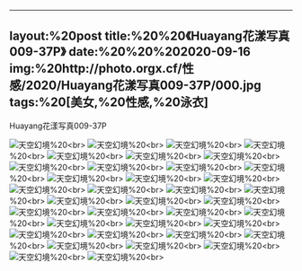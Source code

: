 ﻿---
layout:%20post
title:%20%20《Huayang花漾写真009-37P》
date:%20%20%202020-09-16
img:%20http://photo.orgx.cf/性感/2020/Huayang花漾写真009-37P/000.jpg
tags:%20[美女,%20性感,%20泳衣]
---

Huayang花漾写真009-37P



![天空幻境](http://photo.orgx.cf/性感/2020/Huayang花漾写真009-37P/001.jpg%20''天空幻境'')%20<br>
![天空幻境](http://photo.orgx.cf/性感/2020/Huayang花漾写真009-37P/002.jpg%20''天空幻境'')%20<br>
![天空幻境](http://photo.orgx.cf/性感/2020/Huayang花漾写真009-37P/003.jpg%20''天空幻境'')%20<br>
![天空幻境](http://photo.orgx.cf/性感/2020/Huayang花漾写真009-37P/004.jpg%20''天空幻境'')%20<br>
![天空幻境](http://photo.orgx.cf/性感/2020/Huayang花漾写真009-37P/005.jpg%20''天空幻境'')%20<br>
![天空幻境](http://photo.orgx.cf/性感/2020/Huayang花漾写真009-37P/006.jpg%20''天空幻境'')%20<br>
![天空幻境](http://photo.orgx.cf/性感/2020/Huayang花漾写真009-37P/007.jpg%20''天空幻境'')%20<br>
![天空幻境](http://photo.orgx.cf/性感/2020/Huayang花漾写真009-37P/008.jpg%20''天空幻境'')%20<br>
![天空幻境](http://photo.orgx.cf/性感/2020/Huayang花漾写真009-37P/009.jpg%20''天空幻境'')%20<br>
![天空幻境](http://photo.orgx.cf/性感/2020/Huayang花漾写真009-37P/010.jpg%20''天空幻境'')%20<br>
![天空幻境](http://photo.orgx.cf/性感/2020/Huayang花漾写真009-37P/011.jpg%20''天空幻境'')%20<br>
![天空幻境](http://photo.orgx.cf/性感/2020/Huayang花漾写真009-37P/012.jpg%20''天空幻境'')%20<br>
![天空幻境](http://photo.orgx.cf/性感/2020/Huayang花漾写真009-37P/013.jpg%20''天空幻境'')%20<br>
![天空幻境](http://photo.orgx.cf/性感/2020/Huayang花漾写真009-37P/014.jpg%20''天空幻境'')%20<br>
![天空幻境](http://photo.orgx.cf/性感/2020/Huayang花漾写真009-37P/015.jpg%20''天空幻境'')%20<br>
![天空幻境](http://photo.orgx.cf/性感/2020/Huayang花漾写真009-37P/016.jpg%20''天空幻境'')%20<br>
![天空幻境](http://photo.orgx.cf/性感/2020/Huayang花漾写真009-37P/017.jpg%20''天空幻境'')%20<br>
![天空幻境](http://photo.orgx.cf/性感/2020/Huayang花漾写真009-37P/018.jpg%20''天空幻境'')%20<br>
![天空幻境](http://photo.orgx.cf/性感/2020/Huayang花漾写真009-37P/019.jpg%20''天空幻境'')%20<br>
![天空幻境](http://photo.orgx.cf/性感/2020/Huayang花漾写真009-37P/020.jpg%20''天空幻境'')%20<br>
![天空幻境](http://photo.orgx.cf/性感/2020/Huayang花漾写真009-37P/021.jpg%20''天空幻境'')%20<br>
![天空幻境](http://photo.orgx.cf/性感/2020/Huayang花漾写真009-37P/022.jpg%20''天空幻境'')%20<br>
![天空幻境](http://photo.orgx.cf/性感/2020/Huayang花漾写真009-37P/023.jpg%20''天空幻境'')%20<br>
![天空幻境](http://photo.orgx.cf/性感/2020/Huayang花漾写真009-37P/024.jpg%20''天空幻境'')%20<br>
![天空幻境](http://photo.orgx.cf/性感/2020/Huayang花漾写真009-37P/025.jpg%20''天空幻境'')%20<br>
![天空幻境](http://photo.orgx.cf/性感/2020/Huayang花漾写真009-37P/026.jpg%20''天空幻境'')%20<br>
![天空幻境](http://photo.orgx.cf/性感/2020/Huayang花漾写真009-37P/027.jpg%20''天空幻境'')%20<br>
![天空幻境](http://photo.orgx.cf/性感/2020/Huayang花漾写真009-37P/028.jpg%20''天空幻境'')%20<br>
![天空幻境](http://photo.orgx.cf/性感/2020/Huayang花漾写真009-37P/029.jpg%20''天空幻境'')%20<br>
![天空幻境](http://photo.orgx.cf/性感/2020/Huayang花漾写真009-37P/030.jpg%20''天空幻境'')%20<br>
![天空幻境](http://photo.orgx.cf/性感/2020/Huayang花漾写真009-37P/031.jpg%20''天空幻境'')%20<br>
![天空幻境](http://photo.orgx.cf/性感/2020/Huayang花漾写真009-37P/032.jpg%20''天空幻境'')%20<br>
![天空幻境](http://photo.orgx.cf/性感/2020/Huayang花漾写真009-37P/033.jpg%20''天空幻境'')%20<br>
![天空幻境](http://photo.orgx.cf/性感/2020/Huayang花漾写真009-37P/034.jpg%20''天空幻境'')%20<br>
![天空幻境](http://photo.orgx.cf/性感/2020/Huayang花漾写真009-37P/035.jpg%20''天空幻境'')%20<br>
![天空幻境](http://photo.orgx.cf/性感/2020/Huayang花漾写真009-37P/036.jpg%20''天空幻境'')%20<br>
![天空幻境](http://photo.orgx.cf/性感/2020/Huayang花漾写真009-37P/037.jpg%20''天空幻境'')%20<br>